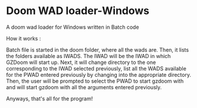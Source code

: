 # Doom WAD loader-Windows
A doom wad loader for Windows written in Batch code

How it works :

Batch file is started in the doom folder, where all the wads are. Then, it lists the folders available as IWADS. 
The IWAD will be the IWAD in which GZDoom will start up.
Next, it will change directory to the one corresponding to the IWAD selected previously, list all the WADS available for the PWAD entered previously by changing into the appropriate directory.
Then, the user will be prompted to select the PWAD to start gzdoom with and will start gzdoom with all the arguments entered previously.

Anyways, that's all for the program!
